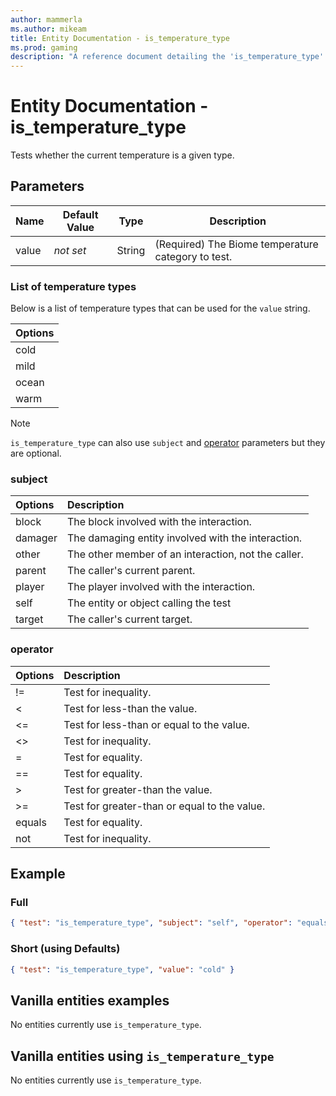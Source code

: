 ```yaml
---
author: mammerla
ms.author: mikeam
title: Entity Documentation - is_temperature_type
ms.prod: gaming
description: "A reference document detailing the 'is_temperature_type' entity filter"
---
```


# Entity Documentation - is_temperature_type

Tests whether the current temperature is a given type.

## Parameters

|Name |Default Value  |Type  |Description  |
|---------|---------|---------|---------|
|value |*not set* |String |(Required) The Biome temperature category to test. |

### List of temperature types

Below is a list of temperature types that can be used for the `value` string.

Options|
|:-----------|
| cold|
| mild|
| ocean|
| warm|

>[!Note]
>`is_temperature_type` can also use `subject` and [operator](../Definitions/NestedTables/operator.md) parameters but they are optional.

### subject

| Options| Description |
|:-----------|:-----------|
| block| The block involved with the interaction. |
| damager| The damaging entity involved with the interaction. |
| other| The other member of an interaction, not the caller. |
| parent| The caller's current parent. |
| player| The player involved with the interaction. |
| self| The entity or object calling the test |
| target| The caller's current target. |

### operator

| Options| Description |
|:-----------|:-----------|
| !=| Test for inequality. |
| <| Test for less-than the value. |
| <=| Test for less-than or equal to the value. |
| <>| Test for inequality. |
| =| Test for equality. |
| ==| Test for equality. |
| >| Test for greater-than the value. |
| >=| Test for greater-than or equal to the value. |
| equals| Test for equality. |
| not| Test for inequality. |

## Example

### Full

```json
{ "test": "is_temperature_type", "subject": "self", "operator": "equals", "value": "cold" }
```

### Short (using Defaults)

```json
{ "test": "is_temperature_type", "value": "cold" }
```

## Vanilla entities examples

No entities currently use `is_temperature_type`.

## Vanilla entities using `is_temperature_type`

No entities currently use `is_temperature_type`.

